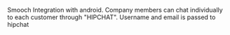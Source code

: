 Smooch Integration with android.
Company members can chat individually to each customer through "HIPCHAT".
Username and email is passed to hipchat
